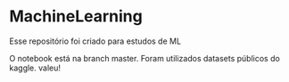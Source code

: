 # MachineLearning
<p>
Esse repositório foi criado para estudos de ML
</p>
<p>
O notebook está na branch master.
Foram utilizados datasets públicos do kaggle.
valeu!
</p>

